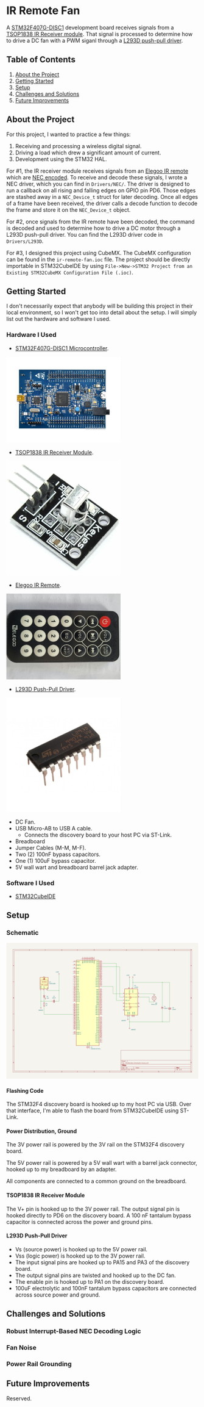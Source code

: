 # IR Remote Fan
A [STM32F407G-DISC1](https://www.st.com/en/evaluation-tools/stm32f4discovery.html) development board receives signals from a [TSOP1838 IR Receiver module](https://hobbyking.com/en_us/keyes-tsop1838-infra-red-37-9khz-receiver-for-arduino.html). That signal is processed to determine how to drive a DC fan with a PWM siganl through a [L293D push-pull driver](https://www.ti.com/product/L293D).

## Table of Contents
1. [About the Project](#about-the-project)
2. [Getting Started](#getting-started)
3. [Setup](#setup)
4. [Challenges and Solutions](#challenges-and-solutions)
5. [Future Improvements](#future-improvements)

## About the Project
For this project, I wanted to practice a few things:
1. Receiving and processing a wireless digital signal.
2. Driving a load which drew a significant amount of current.
3. Development using the STM32 HAL.

For #1, the IR receiver module receives signals from an [Elegoo IR remote](https://myenterprised.com/mods/model-remodel/arduino/remote-control/) which are [NEC encoded](https://techdocs.altium.com/display/FPGA/NEC+Infrared+Transmission+Protocol). To receive and decode these signals, I wrote a NEC driver, which you can find in `Drivers/NEC/`. The driver is designed to run a callback on all rising and falling edges on GPIO pin PD6. Those edges are stashed away in a `NEC_Device_t` struct for later decoding. Once all edges of a frame have been received, the driver calls a decode function to decode the frame and store it on the `NEC_Device_t` object.

For #2, once signals from the IR remote have been decoded, the command is decoded and used to determine how to drive a DC motor through a L293D push-pull driver. You can find the L293D driver code in `Drivers/L293D`. 

For #3, I designed this project using CubeMX. The CubeMX configuration can be found in the `ir-remote-fan.ioc` file. The project should be directly importable in STM32CubeIDE by using `File->New->STM32 Project from an Existing STM32CubeMX Configuration File (.ioc)`.

## Getting Started
I don't necessarily expect that anybody will be building this project in their local environment, so I won't get too into detail about the setup. I will simply list out the hardware and software I used.

### Hardware I Used
* [STM32F407G-DISC1 Microcontroller](https://www.st.com/en/evaluation-tools/stm32f4discovery.html).
<div align="left">
  <img src="https://github.com/michael-michelotti/ir-remote-fan/blob/main/Img/stm32f4-disc1-board.jpg?raw=true" alt="STM32F4-DISC1 development board" width="300"/>
</div>

* [TSOP1838 IR Receiver Module]([https://i.ebayimg.com/images/g/Hw4AAOSwgSFh3YuZ/s-l1600.jpg](https://quagmirerepair.com/tsop1838-38khz-ir-receiver-sensor-module-2-5-5-5vdc.html)).
<div align="left">
  <img src="https://github.com/michael-michelotti/ir-remote-fan/blob/main/Img/TSOP1838_IR_Receiver.jpg?raw=true" alt="TSOP1838 IR receiver" width="300"/>
</div>

* [Elegoo IR Remote](https://myenterprised.com/mods/model-remodel/arduino/remote-control/).
<div align="left">
  <img src="https://github.com/michael-michelotti/ir-remote-fan/blob/main/Img/Elegoo_IR_Remote.jpg?raw=true" alt="Elegoo IR remote" width="300"/>
</div>

* [L293D Push-Pull Driver](https://www.st.com/en/motor-drivers/l293d.html).
<div align="left">
  <img src="https://github.com/michael-michelotti/ir-remote-fan/blob/main/Img/L293D_Push_Pull_Driver.jpg?raw=true" alt="L293D push pull driver" width="300"/>
</div>

* DC Fan.
* USB Micro-AB to USB A cable.
  * Connects the discovery board to your host PC via ST-Link.
* Breadboard
* Jumper Cables (M-M, M-F).
* Two (2) 100nF bypass capacitors.
* One (1) 100uF bypass capacitor.
* 5V wall wart and breadboard barrel jack adapter.

### Software I Used
* [STM32CubeIDE](https://www.st.com/en/development-tools/stm32cubeide.html)

## Setup
### Schematic
![IR remote fan scheamtic](https://github.com/michael-michelotti/ir-remote-fan/blob/main/Img/IR_Remote_Schematic.png?raw=true)

#### Flashing Code
The STM32F4 discovery board is hooked up to my host PC via USB. Over that interface, I'm able to flash the board from STM32CubeIDE using ST-Link. 

#### Power Distribution, Ground
The 3V power rail is powered by the 3V rail on the STM32F4 discovery board.

The 5V power rail is powered by a 5V wall wart with a barrel jack connector, hooked up to my breadboard by an adapter.

All components are connected to a common ground on the breadboard.

#### TSOP1838 IR Receiver Module
The V+ pin is hooked up to the 3V power rail. The output signal pin is hooked directly to PD6 on the discovery board. A 100 nF tantalum bypass capacitor is connected across the power and ground pins. 

#### L293D Push-Pull Driver
* Vs (source power) is hooked up to the 5V power rail.
* Vss (logic power) is hooked up to the 3V power rail.
* The input signal pins are hooked up to PA15 and PA3 of the discovery board.
* The output signal pins are twisted and hooked up to the DC fan.
* The enable pin is hooked up to PA1 on the discovery board.
* 100uF electrolytic and 100nF tantalum bypass capacitors are connected across source power and ground.

## Challenges and Solutions
### Robust Interrupt-Based NEC Decoding Logic
### Fan Noise
### Power Rail Grounding


## Future Improvements
Reserved.
